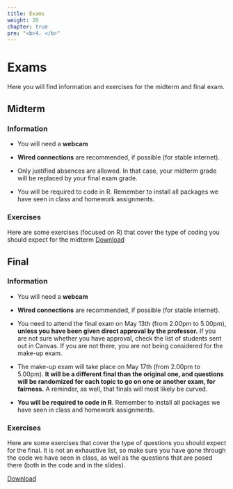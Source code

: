 ```yaml
---
title: Exams
weight: 20
chapter: true
pre: "<b>4. </b>"
---
```


# Exams

Here you will find information and exercises for the midterm and final exam.


## Midterm

### Information

- You will need a **webcam**

- **Wired connections** are recommended, if possible (for stable internet).

- Only justified absences are allowed. In that case, your midterm grade will be replaced by your final exam grade.

- You will be required to code in R. Remember to install all packages we have seen in class and homework assignments.


### Exercises

Here are some exercises (focused on R) that cover the type of coding you should expect for the midterm <a onclick="ga('send', 'event', 'External-Link','click','code_midterm','0','Link');" href="https://raw.githubusercontent.com/maibennett/sta235/main/exampleSite/content/Exams/code/sp2021_sta235_midterm_exercises.R" target="_blank" class="btn btn-default">Download<i class="fas fa-code"></i></a>



## Final

### Information

- You will need a **webcam**

- **Wired connections** are recommended, if possible (for stable internet).

- You need to attend the final exam on May 13th (from 2.00pm to 5.00pm), **unless you have been given direct approval by the professor.** If you are not sure whether you have approval, check the list of students sent out in Canvas. If you are not there, you are not being considered for the make-up exam.

- The make-up exam will take place on May 17th (from 2.00pm to 5.00pm). **It will be a different final than the original one, and questions will be randomized for each topic to go on one or another exam, for fairness.** A reminder, as well, that finals will most likely be curved.

- **You will be required to code in R**. Remember to install all packages we have seen in class and homework assignments.


### Exercises

Here are some exercises that cover the type of questions you should expect for the final. It is not an exhaustive list, so make sure you have gone through the code we have seen in class, as well as the questions that are posed there (both in the code and in the slides). 

<a onclick="ga('send', 'event', 'External-Link','click','code_final','0','Link');" href="https://raw.githubusercontent.com/maibennett/sta235/main/exampleSite/content/Exams/code/sp2021_sta235_final_exercises.html" target="_blank" class="btn btn-default">Download<i class="fas fa-external-link-alt" ></i></a>
